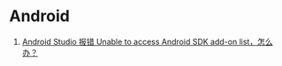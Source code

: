 # Android

1. [Android Studio 报错 Unable to access Android SDK add-on list，怎么办？](./unable-to-access-android-sdk-add-on-list.md)